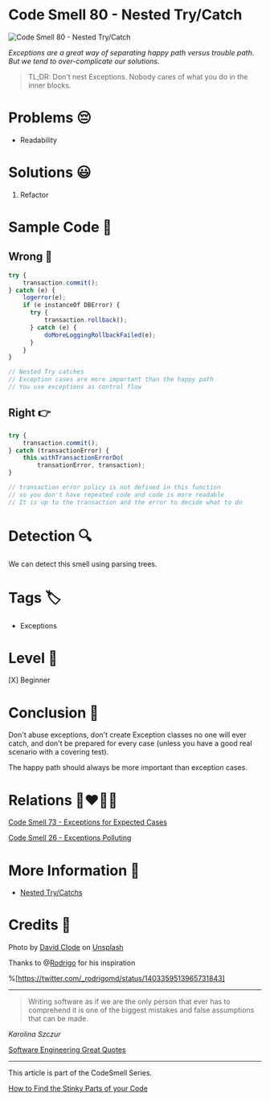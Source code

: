 # Code Smell 80 - Nested Try/Catch

![Code Smell 80 - Nested Try/Catch](Code%20Smell%2080%20-%20Nested%20Try%20Catch.jpg)

*Exceptions are a great way of separating happy path versus trouble path. But we tend to over-complicate our solutions.*

> TL;DR: Don't nest Exceptions. Nobody cares of what you do in the inner blocks.

# Problems 😔 

- Readability

# Solutions 😃

1. Refactor

# Sample Code 📖

## Wrong 🚫

<!-- [Gist Url](https://gist.github.com/mcsee/f180d0e09abe6dc0f637a142c4a5a58b) -->

```javascript
try {
    transaction.commit();
} catch (e) {
    logerror(e);
    if (e instanceOf DBError) {
      try {
          transaction.rollback();
      } catch (e) {
          doMoreLoggingRollbackFailed(e);
      }
    }
}

// Nested Try catches
// Exception cases are more important than the happy path
// You use exceptions as control flow
```

## Right 👉

<!-- [Gist Url](https://gist.github.com/mcsee/a4fc40e63f2506bf02144c9f71f164a3) -->

```javascript
try {
    transaction.commit();
} catch (transactionError) {
    this.withTransactionErrorDo(
        transationError, transaction);
}

// transaction error policy is not defined in this function
// so you don't have repeated code and code is more readable
// It is up to the transaction and the error to decide what to do
```

# Detection 🔍

We can detect this smell using parsing trees.

# Tags 🏷️

- Exceptions

# Level 🔋

[X] Beginner

# Conclusion 🏁

Don't abuse exceptions, don't create Exception classes no one will ever catch, and don't be prepared for every case (unless you have a good real scenario with a covering test).

The happy path should always be more important than exception cases.

# Relations 👩‍❤️‍💋‍👨

[Code Smell 73 - Exceptions for Expected Cases](https://github.com/mcsee/Software-Design-Articles/tree/main/Articles/Code%20Smells/Code%20Smell%2073%20-%20Exceptions%20for%20Expected%20Cases/readme.md)

[Code Smell 26 - Exceptions Polluting](https://github.com/mcsee/Software-Design-Articles/tree/main/Articles/Code%20Smells/Code%20Smell%2026%20-%20Exceptions%20Polluting/readme.md)

# More Information 📕

- [Nested Try/Catchs](https://beginnersbook.com/2013/04/nested-try-catch/)

# Credits 🙏

Photo by [David Clode](https://unsplash.com/@davidclode) on [Unsplash](https://unsplash.com/s/photos/fishing-net)
  
Thanks to @[Rodrigo](@rodrigomd) for his inspiration

%[https://twitter.com/_rodrigomd/status/1403359513965731843]

* * *

> Writing software as if we are the only person that ever has to comprehend it is one of the biggest mistakes and false assumptions that can be made.

_Karolina Szczur_
 
[Software Engineering Great Quotes](https://github.com/mcsee/Software-Design-Articles/tree/main/Articles/Quotes/Software%20Engineering%20Great%20Quotes/readme.md)

* * *

This article is part of the CodeSmell Series.

[How to Find the Stinky Parts of your Code](https://github.com/mcsee/Software-Design-Articles/tree/main/Articles/Code%20Smells/How%20to%20Find%20the%20Stinky%20parts%20of%20your%20Code/readme.md)